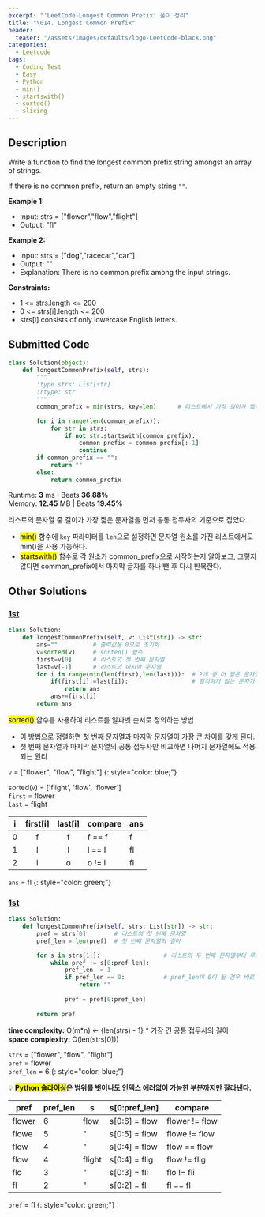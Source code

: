 ```yaml
---
excerpt: "'LeetCode-Longest Common Prefix' 풀이 정리"
title: "\014. Longest Common Prefix"
header:
  teaser: "/assets/images/defaults/logo-LeetCode-black.png"
categories:
  - Leetcode
tags:
  - Coding Test
  - Easy
  - Python
  - min()
  - startswith()
  - sorted()
  - slicing
---
```


## <i class="fa-solid fa-file-lines"></i> Description

Write a function to find the longest common prefix string amongst an array of strings.

If there is no common prefix, return an empty string `""`.

**Example 1:**

- Input: strs = ["flower","flow","flight"]
- Output: "fl"

**Example 2:**

- Input: strs = ["dog","racecar","car"]
- Output: ""
- Explanation: There is no common prefix among the input strings.

**Constraints:**

- 1 <= strs.length <= 200
- 0 <= strs[i].length <= 200
- strs[i] consists of only lowercase English letters.

## <i class="fa-solid fa-cloud-arrow-up"></i> Submitted Code

```python
class Solution(object):
    def longestCommonPrefix(self, strs):
        """
        :type strs: List[str]
        :rtype: str
        """
        common_prefix = min(strs, key=len)      # 리스트에서 가장 길이가 짧은 문자열 반환

        for i in range(len(common_prefix)):
            for str in strs:
                if not str.startswith(common_prefix):
                    common_prefix = common_prefix[:-1]
                    continue
        if common_prefix == "":
            return ""
        else:
            return common_prefix
```
<i class="fa-solid fa-clock"></i> Runtime: **3** ms \| Beats **36.88%**    
<i class="fa-solid fa-memory"></i> Memory: **12.45** MB \| Beats **19.45%**

리스트의 문자열 중 길이가 가장 짧은 문자열을 먼저 공통 접두사의 기준으로 잡았다.   

- <mark>min()</mark> 함수에 `key` 파라미터를 `len`으로 설정하면 문자열 원소를 가진 리스트에서도 min()을 사용 가능하다.  
- <mark>startswith()</mark> 함수로 각 원소가 common_prefix으로 시작하는지 알아보고, 그렇지 않다면 common_prefix에서 마지막 글자를 하나 뺀 후 다시 반복한다.  

## <i class="fa-solid fa-flask"></i> Other Solutions

### <a href="https://leetcode.com/problems/longest-common-prefix/" target="_blank">1st</a>

```python
class Solution:
    def longestCommonPrefix(self, v: List[str]) -> str:
        ans=""          # 출력값을 0으로 초기화
        v=sorted(v)     # sorted() 함수
        first=v[0]      # 리스트의 첫 번째 문자열
        last=v[-1]      # 리스트의 마지막 문자열
        for i in range(min(len(first),len(last))):  # 2개 중 더 짧은 문자열의 길이까지만 한 문자씩 비교
            if(first[i]!=last[i]):                  # 일치하지 않는 문자가 나오면 반복문 중단
                return ans
            ans+=first[i]
        return ans
```

<mark>sorted()</mark> 함수를 사용하여 리스트를 알파벳 순서로 정의하는 방법

- 이 방법으로 정렬하면 첫 번째 문자열과 마지막 문자열이 가장 큰 차이를 갖게 된다.
- 첫 번째 문자열과 마지막 문자열의 공통 접두사만 비교하면 나머지 문자열에도 적용되는 원리

`v` = \["flower", "flow", "flight"]
{: style="color: blue;"} 

sorted(`v`) = ['flight', 'flow', 'flower']    
`first` = flower      
`last` = flight


|i| first\[i] | last\[i] | compare | ans  |
|-|:---------:|:--------:|---------|------|                                                           
|0| f         |  f       | f == f  |  f   |
|1| l         |  l       | l == l  |  fl  | 
|2| i         |  o       | o != i  |  fl  | 

`ans` = fl
{: style="color: green;"} 

### <a href="링크" target="_blank">1st</a>

```python
class Solution:
    def longestCommonPrefix(self, strs: List[str]) -> str:
        pref = strs[0]        # 리스트의 첫 번째 문자열
        pref_len = len(pref)  # 첫 번째 문자열의 길이

        for s in strs[1:]:                  # 리스트의 두 번째 문자열부터 루프
            while pref != s[0:pref_len]:
                pref_len -= 1
                if pref_len == 0:           # pref_len이 0이 될 경우 바로 종료
                    return ""
                
                pref = pref[0:pref_len]
        
        return pref
```
<i class="fa-solid fa-clock"></i> **time complexity:** O(m\*n) ← {len(strs) - 1} \* 가장 긴 공통 접두사의 길이     
<i class="fa-solid fa-memory"></i> **space complexity:** O(len(strs[0]))       

`strs` = \["flower", "flow", "flight"]    
`pref` = flower   
`pref_len` = 6
{: style="color: blue;"} 

💡 **<mark>Python 슬라이싱</mark>은 범위를 벗어나도 인덱스 에러없이 가능한 부분까지만 잘라낸다.**

| pref   | pref_len | s      | s[0:pref_len] | compare        |
|--------|----------|--------|---------------|----------------|
| flower | 6        | flow   | s[0:6] = flow | flower != flow |
| flowe  | 5        | \"     | s[0:5] = flow | flowe != flow  |
| flow   | 4        | \"     | s[0:4] = flow | flow == flow   |
| flow   | 4        | flight | s[0:4] = flig | flow != flig   |
| flo    | 3        | \"     | s[0:3] = fli  | flo != fli     |
| fl     | 2        | \"     | s[0:2] = fl   | fl == fl       |

`pref` = fl
{: style="color: green;"} 
